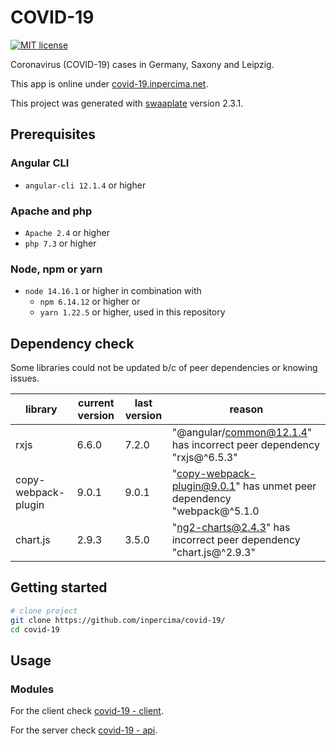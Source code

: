 # COVID-19

[![MIT license](https://img.shields.io/badge/license-MIT-blue.svg)](./LICENSE.md)

Coronavirus (COVID-19) cases in Germany, Saxony and Leipzig.

This app is online under [covid-19.inpercima.net](http://covid-19.inpercima.net).

This project was generated with [swaaplate](https://github.com/inpercima/swaaplate) version 2.3.1.

## Prerequisites

### Angular CLI

* `angular-cli 12.1.4` or higher

### Apache and php

* `Apache 2.4` or higher
* `php 7.3` or higher

### Node, npm or yarn

* `node 14.16.1` or higher in combination with
  * `npm 6.14.12` or higher or
  * `yarn 1.22.5` or higher, used in this repository

## Dependency check

Some libraries could not be updated b/c of peer dependencies or knowing issues.

| library    | current version | last version | reason |
| ---------- | --------------- | ------------ | ------ |
| rxjs       | 6.6.0           | 7.2.0        | "@angular/common@12.1.4" has incorrect peer dependency "rxjs@^6.5.3" |
| copy-webpack-plugin | 9.0.1  | 9.0.1        | "copy-webpack-plugin@9.0.1" has unmet peer dependency "webpack@^5.1.0 |
| chart.js   | 2.9.3           | 3.5.0        | "ng2-charts@2.4.3" has incorrect peer dependency "chart.js@^2.9.3" |

## Getting started

```bash
# clone project
git clone https://github.com/inpercima/covid-19/
cd covid-19
```

## Usage

### Modules

For the client check [covid-19 - client](./client).

For the server check [covid-19 - api](./api).
